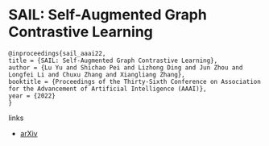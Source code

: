# SAIL: Self-Augmented Graph Contrastive Learning

```
@inproceedings{sail_aaai22,
title = {SAIL: Self-Augmented Graph Contrastive Learning},
author = {Lu Yu and Shichao Pei and Lizhong Ding and Jun Zhou and Longfei Li and Chuxu Zhang and Xiangliang Zhang},
booktitle = {Proceedings of the Thirty-Sixth Conference on Association for the Advancement of Artificial Intelligence (AAAI)},
year = {2022}
}
```

links
- [arXiv](https://arxiv.org/abs/2009.00934)
